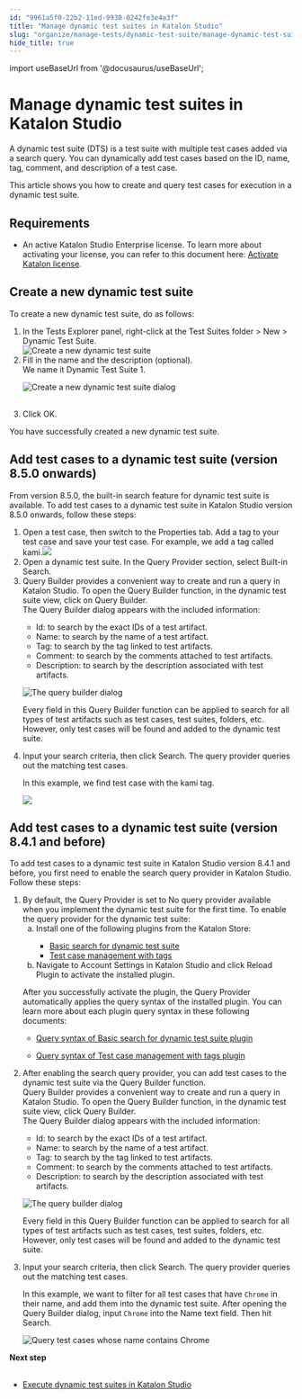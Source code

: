 ```yaml
---
id: "9961a5f0-22b2-11ed-9930-0242fe3e4a3f"
title: "Manage dynamic test suites in Katalon Studio"
slug: "organize/manage-tests/dynamic-test-suite/manage-dynamic-test-suites-in-katalon-studio"
hide_title: true
---
```

import useBaseUrl from '@docusaurus/useBaseUrl';


# <a id="id" class="anchor_top_offset"/><a id="ariaid-title1" class="anchor_top_offset"/>Manage dynamic test suites in Katalon Studio

<p xmlns="http://www.w3.org/1999/xhtml" className="p">A dynamic test suite (DTS) is a test suite with multiple test cases added via a search query. You can dynamically add test cases based on the ID, name, tag, comment, and description of a test case.</p> 
<p xmlns="http://www.w3.org/1999/xhtml" className="p">This article shows you how to create and query test cases for execution in a dynamic test suite.</p> 

## Requirements

<ul xmlns="http://www.w3.org/1999/xhtml" className="ul"><li className="li">An active Katalon Studio Enterprise license. To learn more about activating your license, you can refer to this document here: <a className="xref" href="/docs/administer/katalon-studio-enterprise-and-katalon-runtime-engine-license/activate-a-katalon-license">Activate Katalon license</a>.</li></ul> 

## <a id="task-3202" class="anchor_top_offset"/>Create a new dynamic test suite

<section xmlns="http://www.w3.org/1999/xhtml" className="section context">To create a new dynamic test suite, do as follows:</section> 
<ol xmlns="http://www.w3.org/1999/xhtml" className="ol steps"><li className="li step stepexpand"><span className="ph cmd">In the <span className="ph uicontrol">Tests Explorer</span> panel, right-click at the <span className="ph uicontrol">Test Suites</span> folder &gt; <span className="ph uicontrol">New</span> &gt; <span className="ph uicontrol">Dynamic Test Suite</span>.</span><div className="itemgroup info"><img className="image" width={500} src={useBaseUrl("/4573da80-9b67-11ec-ad3c-024208599ecc.png")} alt="Create a new dynamic test suite" /></div></li><li className="li step stepexpand"><span className="ph cmd">Fill in the name and the description (optional).</span><div className="itemgroup stepxmp">We name it <span className="ph uicontrol">Dynamic Test Suite 1</span>.<p className="p"><img className="image" src={useBaseUrl("https://github.com/katalon-studio/docs-images/raw/master/katalon-studio/docs/dynamic-test-suite-ks/KS-DYNAMIC-Name-the-test-suite.png")} alt="Create a new dynamic test suite dialog" /><br /><br /></p></div></li><li className="li step stepexpand"><span className="ph cmd">Click <span className="ph uicontrol">OK</span>.</span></li></ol> 
<section xmlns="http://www.w3.org/1999/xhtml" className="section result">You have successfully created a new dynamic test suite.</section> 

## <a id="task-e8973c4f" class="anchor_top_offset"/>Add test cases to a dynamic test suite (version 8.5.0 onwards)

<section xmlns="http://www.w3.org/1999/xhtml" className="section context">From version 8.5.0, the built-in search feature for dynamic test suite is available. To add test cases to a dynamic test suite in Katalon Studio version 8.5.0 onwards, follow these steps:</section> 
<ol xmlns="http://www.w3.org/1999/xhtml" className="ol steps"><li className="li step stepexpand"><span className="ph cmd">Open a test case, then switch to the <span className="ph uicontrol">Properties</span> tab. Add a tag to your test case and save your test case. For example, we add a tag called <span className="ph">kami</span>.<img className="image" width={800} src={useBaseUrl("/0447bd50-34ec-11ed-9930-0242fe3e4a3f.png")} /></span></li><li className="li step stepexpand"><span className="ph cmd">Open a dynamic test suite. In the <span className="ph uicontrol">Query Provider</span> section, select <span className="ph uicontrol">Built-in Search</span>.</span></li><li className="li step stepexpand"><span className="ph cmd"><span className="ph uicontrol">Query Builder </span> provides a convenient way to       create and run a query in <span className="ph">Katalon Studio</span>. To open the <span className="ph uicontrol">Query         Builder</span> function, in the dynamic test suite view, click on       <span className="ph uicontrol">Query Builder</span>.</span><div className="itemgroup stepresult">The <span className="ph uicontrol">Query Builder</span>       dialog appears with the included information:<div className="p"><ul className="ul"><li className="li"><span className="ph uicontrol">Id</span>: to search by the exact IDs of a test             artifact.</li><li className="li"><span className="ph uicontrol">Name</span>: to search by the name of a test             artifact.</li><li className="li"><span className="ph uicontrol">Tag</span>: to search by the tag linked to test             artifacts.</li><li className="li"><span className="ph uicontrol">Comment</span>: to search by the comments attached to             test artifacts.</li><li className="li"><span className="ph uicontrol">Description</span>: to search by the description             associated with test artifacts.</li></ul></div><p className="p"><img className="image" width={500} src={useBaseUrl("/995e98b0-22b2-11ed-9930-0242fe3e4a3f.png")} alt="The query builder dialog" /></p><p className="p">Every field in this <span className="ph uicontrol">Query Builder</span> function  can be applied to search         for all types of test artifacts such as test cases, test suites,         folders, etc. However, only test cases will be found and added to the dynamic test suite.</p></div></li><li className="li step stepexpand"><span className="ph cmd">Input your search criteria, then click       <span className="ph uicontrol">Search</span>. The query provider queries out the matching test cases.</span><div className="itemgroup stepxmp"><p className="p">In this example, we find test case with the <span className="ph">kami</span> tag.</p><p className="p"><img className="image" width={800} src={useBaseUrl("/7ceeb110-34eb-11ed-9930-0242fe3e4a3f.png")} /></p></div></li></ol> 

## <a id="task-1084" class="anchor_top_offset"/>Add test cases to a dynamic test suite (version 8.4.1 and before)

<section xmlns="http://www.w3.org/1999/xhtml" className="section context">To add test cases to a dynamic test suite in Katalon Studio version 8.4.1 and before, you first need to enable the search query provider in <span className="ph">Katalon Studio</span>. Follow these steps:</section> 
<ol xmlns="http://www.w3.org/1999/xhtml" className="ol steps"><li className="li step stepexpand"><span className="ph cmd">By default, the <span className="ph uicontrol">Query Provider</span> is set to <span className="ph uicontrol">No query         provider available</span>  when you implement the dynamic test suite for the first time. To enable the query provider for the dynamic test suite: </span><ol type="a" className="ol substeps"><li className="li substep substepexpand"><span className="ph cmd">Install           one of the following plugins from the Katalon Store:</span><div className="itemgroup info"><ul className="ul"><li className="li"><a className="xref j-external-link" href="https://store.katalon.com/product/2/Basic-Search-For-Dynamic-Test-Suite" target="_blank">Basic                 search for dynamic test suite</a></li><li className="li"><a className="xref j-external-link" href="https://store.katalon.com/product/6/Test-Case-Management-with-Tags" target="_blank">Test                 case management with tags</a></li></ul></div></li><li className="li substep substepexpand"><span className="ph cmd">Navigate to Account Settings           in Katalon Studio and click <span className="ph uicontrol">Reload Plugin</span> to activate the installed plugin.</span></li></ol><div className="itemgroup stepresult"><p className="p">After you successfully activate the plugin, the <span className="ph uicontrol">Query           Provider</span> automatically applies the query syntax of the         installed plugin. You can learn more about each plugin query syntax in these following documents:</p><div className="p"><ul className="ul"><li className="li"><p className="p"><a className="xref" href="/docs/organize/manage-tests/dynamic-test-suite/basic-search-for-dynamic-test-suite">Query syntax of Basic search for dynamic test suite plugin</a></p></li><li className="li"><p className="p"><a className="xref" href="/docs/organize/manage-tests/dynamic-test-suite/test-case-management-with-tags">Query syntax of Test case management with tags plugin</a></p></li></ul></div></div></li><li className="li step stepexpand"><span className="ph cmd">After enabling the search query provider, you can add test cases to the dynamic test suite via the <span className="ph uicontrol">Query Builder</span> function.</span><div className="itemgroup info"><span className="ph uicontrol">Query Builder </span> provides a convenient way to       create and run a query in <span className="ph">Katalon Studio</span>. To open the <span className="ph uicontrol">Query         Builder</span> function, in the dynamic test suite view, click       <span className="ph uicontrol">Query Builder</span>.</div><div className="itemgroup stepresult">The <span className="ph uicontrol">Query Builder</span>       dialog appears with the included information:<div className="p"><ul className="ul"><li className="li"><span className="ph uicontrol">Id</span>: to search by the exact IDs of a test             artifact.</li><li className="li"><span className="ph uicontrol">Name</span>: to search by the name of a test             artifact.</li><li className="li"><span className="ph uicontrol">Tag</span>: to search by the tag linked to test             artifacts.</li><li className="li"><span className="ph uicontrol">Comment</span>: to search by the comments attached to             test artifacts.</li><li className="li"><span className="ph uicontrol">Description</span>: to search by the description             associated with test artifacts.</li></ul></div><p className="p"><img className="image" width={500} src={useBaseUrl("/995e98b0-22b2-11ed-9930-0242fe3e4a3f.png")} alt="The query builder dialog" /></p><p className="p">Every field in this <span className="ph uicontrol">Query Builder</span> function  can be applied to search         for all types of test artifacts such as test cases, test suites,         folders, etc. However, only test cases will be found and added to the dynamic test suite.</p></div></li><li className="li step stepexpand"><span className="ph cmd">Input your search criteria, then click       <span className="ph uicontrol">Search</span>. The query provider queries out the matching test cases.</span><div className="itemgroup stepxmp"><p className="p">In this example, we want to filter for all test cases that have         <code className="ph codeph">Chrome</code> in their name, and add them into the dynamic         test suite. After opening the <span className="ph uicontrol">Query Builder</span>         dialog, input <code className="ph codeph">Chrome</code> into the <span className="ph uicontrol">Name</span>         text field. Then hit <span className="ph uicontrol">Search</span>.</p><p className="p"><img className="image" src={useBaseUrl("/996109b0-22b2-11ed-9930-0242fe3e4a3f.png")} alt="Query test cases whose name contains Chrome" /></p></div></li></ol> 
<nav xmlns="http://www.w3.org/1999/xhtml" role="navigation" className="related-links"><div className="linklist"><strong>Next step</strong><br /><br /><ul className="linklist"><li className="linklist"><a className="link" href="/docs/execute/test-execution-with-katalon-studio/execute-dynamic-test-suites-in-katalon-studio">Execute dynamic test suites in Katalon Studio</a></li></ul></div></nav> 
